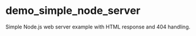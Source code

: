 demo_simple_node_server
=======================


Simple Node.js web server example with HTML response and 404 handling.
